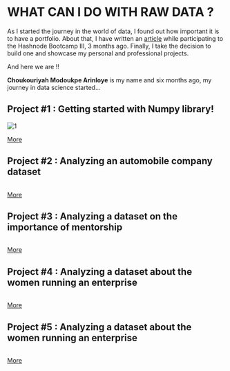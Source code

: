 # WHAT CAN I DO WITH RAW DATA ?
As I started the journey in the world of data, I found out how important it is to have a portfolio. About that, I have written an [article](https://acma.hashnode.dev/my-plans-about-creating-a-portfolio-cko63wk580apo94s1dwyl61tp) while participating to the Hashnode Bootcamp III, 3 months ago. Finally, I take the decision to build one and showcase my personal and professional projects.

And here we are !!

**Choukouriyah Modoukpe Arinloye** is my name and six months ago, my journey in data science started... 

## Project #1 : Getting started with Numpy library!

![1](https://user-images.githubusercontent.com/35114647/127143679-493d7aff-4f8f-44df-92f2-f8f4acd8e7c9.png)

[More](https://github.com/ModoukpeA/Numpy_SCA_Projects/)

## Project #2 : Analyzing an automobile company dataset

![]()

[More](https://github.com/ModoukpeA/Pandas_SCA_Projects/)

## Project #3 : Analyzing a dataset on the importance of mentorship

![]()

[More](https://github.com/ModoukpeA/DataScience_Ovation_Consult/blob/main/the_importance_of_mentorship.ipynb)

## Project #4 : Analyzing a dataset about the women running an enterprise

![]()

[More](https://github.com/ModoukpeA/DataScience_Ovation_Consult/blob/main/how_many_women_own_startups.ipynb)

## Project #5 : Analyzing a dataset about the women running an enterprise

![]()

[More]()
